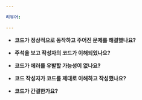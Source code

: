 ```yaml
---  

리뷰어:  

---  
```

  
* __코드가 정상적으로 동작하고 주어진 문제를 해결했나요?__  
> 
  
* __주석을 보고 작성자의 코드가 이해되었나요?__  
> 
  
* __코드가 에러를 유발할 가능성이 없나요?__  
> 
  
* __코드 작성자가 코드를 제대로 이해하고 작성했나요?__  
> 
  
* __코드가 간결한가요?__  
> 
  
